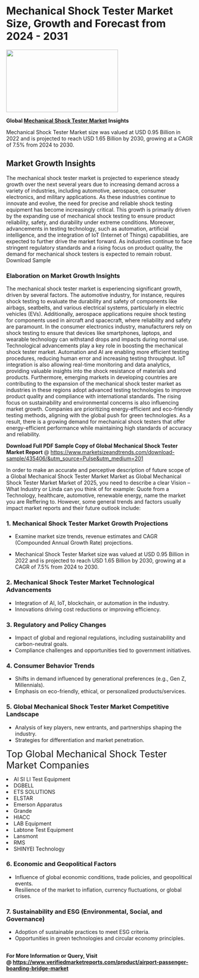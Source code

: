<H1>Mechanical Shock Tester Market Size, Growth and Forecast from 2024 - 2031</H1><img class="aligncenter size-medium wp-image-584254" src="https://thirdeyenews.in/wp-content/uploads/2024/09/Global-Market-Research-300x168.jpeg" alt="" width="300" height="168" /><p><strong>Global&nbsp;<a href="https://www.marketsizeandtrends.com/download-sample/435406/&amp;utm_source=Pulse&amp;utm_medium=201">Mechanical Shock Tester Market</a> Insights</strong></p><p>Mechanical Shock Tester Market size was valued at USD 0.95 Billion in 2022 and is projected to reach USD 1.65 Billion by 2030, growing at a CAGR of 7.5% from 2024 to 2030.</p><p><h2>Market Growth Insights</h2> The mechanical shock tester market is projected to experience steady growth over the next several years due to increasing demand across a variety of industries, including automotive, aerospace, consumer electronics, and military applications. As these industries continue to innovate and evolve, the need for precise and reliable shock testing equipment has become increasingly critical. This growth is primarily driven by the expanding use of mechanical shock testing to ensure product reliability, safety, and durability under extreme conditions. Moreover, advancements in testing technology, such as automation, artificial intelligence, and the integration of IoT (Internet of Things) capabilities, are expected to further drive the market forward. As industries continue to face stringent regulatory standards and a rising focus on product quality, the demand for mechanical shock testers is expected to remain robust. Download Sample <h3>Elaboration on Market Growth Insights</h3> The mechanical shock tester market is experiencing significant growth, driven by several factors. The automotive industry, for instance, requires shock testing to evaluate the durability and safety of components like airbags, seatbelts, and various electrical systems, particularly in electric vehicles (EVs). Additionally, aerospace applications require shock testing for components used in aircraft and spacecraft, where reliability and safety are paramount. In the consumer electronics industry, manufacturers rely on shock testing to ensure that devices like smartphones, laptops, and wearable technology can withstand drops and impacts during normal use. Technological advancements play a key role in boosting the mechanical shock tester market. Automation and AI are enabling more efficient testing procedures, reducing human error and increasing testing throughput. IoT integration is also allowing real-time monitoring and data analytics, providing valuable insights into the shock resistance of materials and products. Furthermore, emerging markets in developing countries are contributing to the expansion of the mechanical shock tester market as industries in these regions adopt advanced testing technologies to improve product quality and compliance with international standards. The rising focus on sustainability and environmental concerns is also influencing market growth. Companies are prioritizing energy-efficient and eco-friendly testing methods, aligning with the global push for green technologies. As a result, there is a growing demand for mechanical shock testers that offer energy-efficient performance while maintaining high standards of accuracy and reliability. </p><p><span class=""><strong>Download Full PDF Sample Copy of Global Mechanical Shock Tester Market Report</strong> @ <a href="https://www.marketsizeandtrends.com/download-sample/435406/&amp;utm_source=Pulse&amp;utm_medium=201" target="_blank">https://www.marketsizeandtrends.com/download-sample/435406/&amp;utm_source=Pulse&amp;utm_medium=201</a></span></p><p>In order to make an accurate and perceptive description of future scope of a Global&nbsp;Mechanical Shock Tester Market Market as Global&nbsp;Mechanical Shock Tester Market Market of 2025, you need to describe a clear Vision &ndash; What Industry or Linda can you think of for example: Quote from a Technology, healthcare, automotive, renewable energy, name the market you are Reffering to. However, some general trends and factors usually impact market reports and their future outlook include:</p><h3>1.&nbsp;<strong>Mechanical Shock Tester Market Growth Projections</strong></h3><ul><li>Examine market size trends, revenue estimates and CAGR (Compounded Annual Growth Rate) projections.</li><li><p>Mechanical Shock Tester Market size was valued at USD 0.95 Billion in 2022 and is projected to reach USD 1.65 Billion by 2030, growing at a CAGR of 7.5% from 2024 to 2030.</p></li></ul><h3>2.&nbsp;<strong>Mechanical Shock Tester Market Technological Advancements</strong></h3><ul><li>Integration of AI, IoT, blockchain, or automation in the industry.</li><li>Innovations driving cost reductions or improving efficiency.</li></ul><h3>3.&nbsp;<strong>Regulatory and Policy Changes</strong></h3><ul><li>Impact of global and regional regulations, including sustainability and carbon-neutral goals.</li><li>Compliance challenges and opportunities tied to government initiatives.</li></ul><h3>4.&nbsp;<strong>Consumer Behavior Trends</strong></h3><ul><li>Shifts in demand influenced by generational preferences (e.g., Gen Z, Millennials).</li><li>Emphasis on eco-friendly, ethical, or personalized products/services.</li></ul><h3>5.&nbsp;<strong>Global Mechanical Shock Tester Market Competitive Landscape</strong></h3><ul><li>Analysis of key players, new entrants, and partnerships shaping the industry.</li><li>Strategies for differentiation and market penetration.</li></ul><p data-pm-slice="1 1 []"><span style="color: inherit; font-family: inherit; font-size: 25px;">Top Global Mechanical Shock Tester Market Companies</span></p><div class="" data-test-id=""><p><li>AI SI LI Test Equipment</li><li> DGBELL</li><li> ETS SOLUTIONS</li><li> ELSTAR</li><li> Emerson Apparatus</li><li> Grande</li><li> HIACC</li><li> LAB Equipment</li><li> Labtone Test Equipment</li><li> Lansmont</li><li> RMS</li><li> SHINYEI Technology</li></p></div><h3>6.&nbsp;<strong>Economic and Geopolitical Factors</strong></h3><ul><li>Influence of global economic conditions, trade policies, and geopolitical events.</li><li>Resilience of the market to inflation, currency fluctuations, or global crises.</li></ul><h3>7.&nbsp;<strong>Sustainability and ESG (Environmental, Social, and Governance)</strong></h3><ul><li>Adoption of sustainable practices to meet ESG criteria.</li><li>Opportunities in green technologies and circular economy principles.</li></ul><h2><strong style="font-size: 14px;">For More Information or Query, Visit @&nbsp;</strong><a style="background-color: #ffffff; font-size: 14px;" href="https://www.marketsizeandtrends.com/report/mechanical-shock-tester-market/" target="_blank">https://www.verifiedmarketreports.com/product/airport-passenger-boarding-bridge-market</a></h2>
